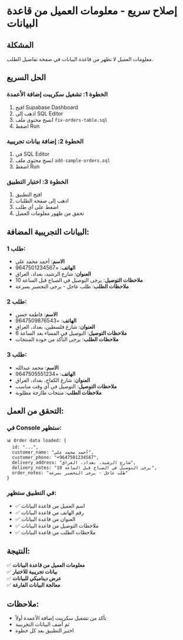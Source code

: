 # إصلاح سريع - معلومات العميل من قاعدة البيانات

## المشكلة
معلومات العميل لا تظهر من قاعدة البيانات في صفحة تفاصيل الطلب.

## الحل السريع

### الخطوة 1: تشغيل سكريبت إضافة الأعمدة
1. افتح Supabase Dashboard
2. اذهب إلى SQL Editor
3. انسخ محتوى ملف `fix-orders-table.sql`
4. اضغط Run

### الخطوة 2: إضافة بيانات تجريبية
1. في SQL Editor
2. انسخ محتوى ملف `add-sample-orders.sql`
3. اضغط Run

### الخطوة 3: اختبار التطبيق
1. افتح التطبيق
2. اذهب إلى صفحة الطلبات
3. اضغط على أي طلب
4. تحقق من ظهور معلومات العميل

## البيانات التجريبية المضافة:

### طلب 1:
- **الاسم**: أحمد محمد علي
- **الهاتف**: +9647501234567
- **العنوان**: شارع الرشيد، بغداد، العراق
- **ملاحظات التوصيل**: يرجى التوصيل في الصباح قبل الساعة 10
- **ملاحظات الطلب**: طلب عاجل - يرجى التحضير بسرعة

### طلب 2:
- **الاسم**: فاطمة حسن
- **الهاتف**: +9647509876543
- **العنوان**: شارع فلسطين، بغداد، العراق
- **ملاحظات التوصيل**: التوصيل في المساء بعد الساعة 6
- **ملاحظات الطلب**: يرجى التأكد من جودة المنتجات

### طلب 3:
- **الاسم**: محمد عبدالله
- **الهاتف**: +9647505551234
- **العنوان**: شارع الكفاح، بغداد، العراق
- **ملاحظات التوصيل**: التوصيل في أي وقت مناسب
- **ملاحظات الطلب**: منتجات طازجة مطلوبة

## التحقق من العمل:

### في Console ستظهر:
```
📊 Order data loaded: {
  id: "...",
  customer_name: "أحمد محمد علي",
  customer_phone: "+9647501234567",
  delivery_address: "شارع الرشيد، بغداد، العراق",
  delivery_notes: "يرجى التوصيل في الصباح قبل الساعة 10",
  order_notes: "طلب عاجل - يرجى التحضير بسرعة"
}
```

### في التطبيق ستظهر:
- ✅ اسم العميل من قاعدة البيانات
- ✅ رقم الهاتف من قاعدة البيانات
- ✅ العنوان من قاعدة البيانات
- ✅ ملاحظات التوصيل من قاعدة البيانات
- ✅ ملاحظات الطلب من قاعدة البيانات

## النتيجة:
✅ **معلومات العميل من قاعدة البيانات**  
✅ **بيانات تجريبية للاختبار**  
✅ **عرض ديناميكي للبيانات**  
✅ **معالجة البيانات الفارغة**

## ملاحظات:
- تأكد من تشغيل سكريبت إضافة الأعمدة أولاً
- ثم أضف البيانات التجريبية
- اختبر التطبيق بعد كل خطوة 